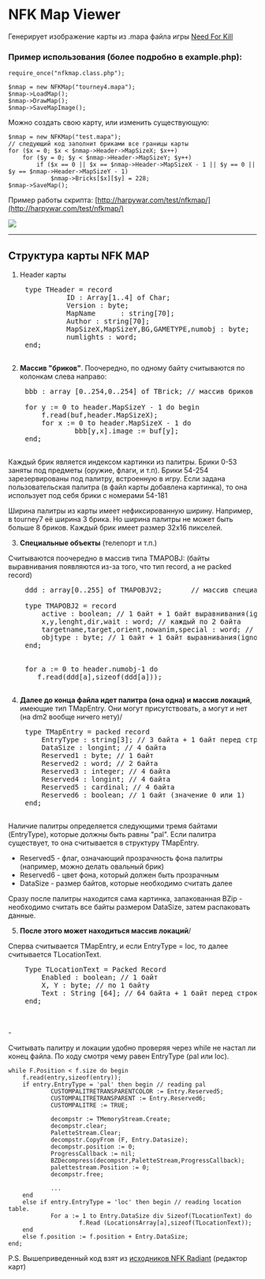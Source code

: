 NFK Map Viewer
==============

Генерирует изображение карты из .mapa файла игры [Need For Kill](http://needforkill.ru)


### Пример использования (более подробно в example.php):

    require_once("nfkmap.class.php");
	
    $nmap = new NFKMap("tourney4.mapa");
	$nmap->LoadMap();
    $nmap->DrawMap();
    $nmap->SaveMapImage();

Можно создать свою карту, или изменить существующую:

    $nmap = new NFKMap("test.mapa");
	// следующий код заполнит бриками все границы карты
    for ($x = 0; $x < $nmap->Header->MapSizeX; $x++)
    	for ($y = 0; $y < $nmap->Header->MapSizeY; $y++)
    		if ($x == 0 || $x == $nmap->Header->MapSizeX - 1 || $y == 0 || $y == $nmap->Header->MapSizeY - 1)
    			$nmap->Bricks[$x][$y] = 228;
    $nmap->SaveMap();


Пример работы скрипта:
[http://harpywar.com/test/nfkmap/](http://harpywar.com/test/nfkmap/)


![](https://raw.github.com/HarpyWar/nfkmap-viewer/master/tourney4.png)
<br>


----------


Структура карты NFK MAP
----------

1. Header карты
 
 <pre>
 	type THeader = record   
 			  ID : Array[1..4] of Char;						// 4 байта
 			  Version : byte;								// 1 байт
 			  MapName      : string[70];					// 70 байт + 1 байт перед строкой 0x03(ignore)
 			  Author : string[70];							// 70 байт + 1 байт перед строкой 0x03(ignore)
 			  MapSizeX,MapSizeY,BG,GAMETYPE,numobj : byte;	// каждый по 1 байту
 			  numlights : word;								// 2 байта
 	end;
 </pre>
 
2. **Массив "бриков"**. Поочередно, по одному байту считываются по колонкам слева направо:

 <pre>
 	bbb : array [0..254,0..254] of TBrick; // массив бриков (карта)

 	for y := 0 to header.MapSizeY - 1 do begin
 		f.read(buf,header.MapSizeX);
 		for x := 0 to header.MapSizeX - 1 do
 				bbb[y,x].image := buf[y];
 	end;
 </pre>
 
 Каждый брик является индексом картинки из палитры. 
 Брики 0-53 заняты под предметы (оружие, флаги, и т.п).
 Брики 54-254 зарезервированы под палитру, встроенную в игру. 
 Если задана пользовательская палитра (в файл карты добавлена картинка), то она использует под себя брики с номерами 54-181
 
 Ширина палитры из карты имеет нефиксированную ширину. Например, в tourney7 её ширина 3 брика.
 Но ширина палитры не может быть больше 8 бриков. Каждый брик имеет размер 32x16 пикселей.
 
3. **Специальные объекты** (телепорт и т.п.)
 	 
 Считываются поочередно в массив типа TMAPOBJ:
 (байты выравнивания появляются из-за того, что тип record, а не packed record)
 	 
 <pre>
 	ddd : array[0..255] of TMAPOBJV2;       // массив специальных объектов

 	type TMAPOBJ2 = record
 		active : boolean; // 1 байт + 1 байт выравнивания(ignore)
 		x,y,lenght,dir,wait : word; // каждый по 2 байта
 		targetname,target,orient,nowanim,special : word; // каждый по 2 байта
 		objtype : byte; // 1 байт + 1 байт выравнивания(ignore)
 	end;
 
 
 	for a := 0 to header.numobj-1 do
 	   f.read(ddd[a],sizeof(ddd[a]));
 </pre>
 
4. **Далее до конца файла идет палитра (она одна) и массив локаций**, имеющие тип TMapEntry. Они могут присутствовать, а могут и нет (на dm2 вообще ничего нету)/
 
 <pre>
 	type TMapEntry = packed record
 		EntryType : string[3]; // 3 байта + 1 байт перед строкой 0x03(ignore)
 		DataSize : longint; // 4 байта
 		Reserved1 : byte; // 1 байт
 		Reserved2 : word; // 2 байта
 		Reserved3 : integer; // 4 байта
 		Reserved4 : longint; // 4 байта
 		Reserved5 : cardinal; // 4 байта
 		Reserved6 : boolean; // 1 байт (значение 0 или 1)
 	end;
 </pre>
 
 Наличие палитры определяется следующими тремя байтами (EntryType), которые должны быть равны "pal". Если палитра существует, то она считывается в структуру TMapEntry.
 
 * Reserved5 - флаг, означающий прозрачность фона палитры (например, можно делать овальный брик)
 * Reserved6 - цвет фона, который должен быть прозрачным
 * DataSize - размер байтов, которые необходимо считать далее
 
 Сразу после палитры находится сама картинка, запакованная BZip - необходимо считать все байты размером DataSize, затем распаковать данные.
    
 	
5. **После этого может находиться массив локаций**/
 
 Сперва считывается TMapEntry, и если  EntryType = loc, то далее считывается TLocationText.
 
 <pre>
 	Type TLocationText = Packed Record
 		Enabled : boolean; // 1 байт
 		X, Y : byte; // по 1 байту
 		Text : String [64]; // 64 байта + 1 байт перед строкой 0x0F(ignore)
 	end;
 </pre>
 	
<br>
-

Считывать палитру и локации удобно проверяя через while не настал ли конец файла. По ходу смотря чему равен EntryType (pal или loc).


    while F.Position < f.size do begin
    	f.read(entry,sizeof(entry));
    	if entry.EntryType = 'pal' then begin // reading pal
    			CUSTOMPALITRETRANSPARENTCOLOR := Entry.Reserved5;
    			CUSTOMPALITRETRANSPARENT := Entry.Reserved6;
    			CUSTOMPALITRE := TRUE;
    
    			decompstr := TMemoryStream.Create;
    			decompstr.clear;
    			PaletteStream.Clear;
    			decompstr.CopyFrom (F, Entry.Datasize);
    			decompstr.position := 0;
    			ProgressCallback := nil;
    			BZDecompress(decompstr,PaletteStream,ProgressCallback);
    			palettestream.Position := 0;
    			decompstr.free;
    
    			...
    	end
    	else if entry.EntryType = 'loc' then begin // reading location table.
    			For a := 1 to Entry.DataSize div Sizeof(TLocationText) do
    					f.Read (LocationsArray[a],sizeof(TLocationText));
    	end
    	else f.position := f.position + Entry.DataSize;
    end;


P.S. Вышеприведенный код взят из [исходников NFK Radiant](https://bitbucket.org/pqr/nfk-r2/src/37dd3fe7e9f8ec819d68baa9d595f049ff82de57/EDITOR/radiant040/Unit1.pas) (редактор карт)



